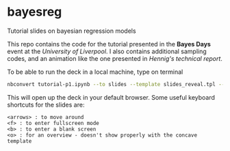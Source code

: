 # bayesreg
Tutorial slides on bayesian regression models

This repo contains the code for the tutorial presented in the **Bayes Days** event at the *University of Liverpool*. 
I also contains additional sampling codes, and an animation like the one presented in *Hennig's technical report*. 

To be able to run the deck in a local machine, type on terminal 

```bash
nbconvert tutorial-p1.ipynb --to slides --template slides_reveal.tpl --post serve
```

This will open up the deck in your default browser. Some useful keyboard shortcuts for the slides are:

```
<arrows> : to move around
<f> : to enter fullscreen mode
<b> : to enter a blank screen
<o> : for an overview - doesn't show properly with the concave template
```
